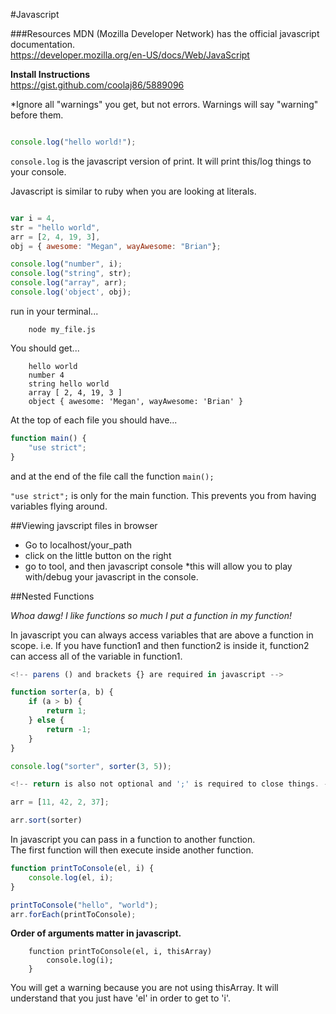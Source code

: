 #Javascript

###Resources
MDN (Mozilla Developer Network) has the official javascript documentation.  
https://developer.mozilla.org/en-US/docs/Web/JavaScript  

**Install Instructions**  
https://gist.github.com/coolaj86/5889096  

*Ignore all "warnings" you get, but not errors. Warnings will say "warning" before them.  

```javascript

console.log("hello world!");

```
`console.log` is the javascript version of print. It will print this/log things to your console.  

Javascript is similar to ruby when you are looking at literals.  

```javascript

var i = 4,
str = "hello world",
arr = [2, 4, 19, 3],
obj = { awesome: "Megan", wayAwesome: "Brian"};

console.log("number", i);
console.log("string", str);
console.log("array", arr);
console.log('object', obj);

```

run in your terminal...

		node my_file.js 

You should get... 

		hello world
		number 4
		string hello world
		array [ 2, 4, 19, 3 ]
		object { awesome: 'Megan', wayAwesome: 'Brian' }

At the top of each file you should have...  

```javascript
function main() {
	"use strict";
}
````
and at the end of the file call the function `main();`  

`"use strict";` is only for the main function. This prevents you from having variables flying around.  

##Viewing javscript files in browser

- Go to localhost/your_path
- click on the little button on the right
- go to tool, and then javascript console *this will allow you to play with/debug your javascript in the console.


##Nested Functions

*Whoa dawg! I like functions so much I put a function in my function!*  

In javascript you can always access variables that are above a function in scope. i.e. If you have function1 and then function2 is inside it, function2 can access all of the variable in function1.

```javascript
<!-- parens () and brackets {} are required in javascript -->

function sorter(a, b) {
	if (a > b) {
		return 1;
	} else {
		return -1;
	}
}

console.log("sorter", sorter(3, 5));

<!-- return is also not optional and ';' is required to close things. -->

arr = [11, 42, 2, 37];

arr.sort(sorter)
```

In javascript you can pass in a function to another function.  
The first function will then execute inside another function.    

```javascript
function printToConsole(el, i) {
	console.log(el, i);
}

printToConsole("hello", "world");
arr.forEach(printToConsole);

```

**Order of arguments matter in javascript.**  

		function printToConsole(el, i, thisArray)
			console.log(i);
		}

You will get a warning because you are not using thisArray. It will understand that you just have 'el' in order to get to 'i'.





